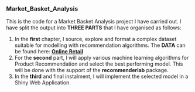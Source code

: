 ### Market_Basket_Analysis
This is the code for a Market Basket Analysis project I have carried out. I have split the output into __THREE PARTS__ that I have organised as follows:

1. In the __first__ chapter, I source, explore and format a complex dataset suitable for modelling with recommendation algorithms.
 The __DATA__ can be found here: [__Online Retail__](http://archive.ics.uci.edu/ml/datasets/online+retail)
2. For the __second__ part, I will apply various machine learning algorithms for Product Recommendation and select the best performing model. This will be done with the support of the __recommenderlab__ package.
3. In the __third__ and final instalment, I will implement the selected model in a Shiny Web Application.
